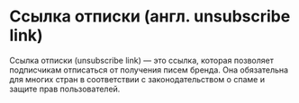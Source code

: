 # Ссылка отписки (англ. unsubscribe link)

Ссылка отписки (unsubscribe link) — это ссылка, которая позволяет подписчикам отписаться от получения писем бренда. Она обязательна для многих стран в соответствии с законодательством о спаме и защите прав пользователей.
